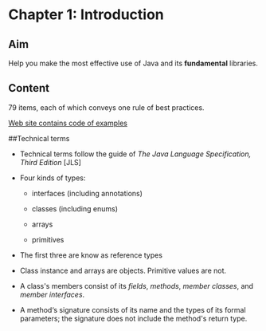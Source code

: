 # Chapter 1: Introduction

## Aim

Help you make the most effective use of Java and its **fundamental** libraries. 

## Content

79 items, each of which conveys one rule of best practices.

[Web site contains code of examples](http://java.sun.com/docs/books/effective)

##Technical terms

- Technical terms follow the guide of *The Java Language Specification, Third Edition* [JLS]

- Four kinds of types: 
  - interfaces (including annotations)

  - classes (including enums)

  - arrays

  - primitives
- The first three are know as reference types
- Class instance and arrays are objects. Primitive values are not.
- A class's members consist of its *fields*, *methods*, *member classes*, and *member interfaces*.
- A method‘s signature consists of its name and the types of its formal parameters; the signature does not include the method's return type.

    